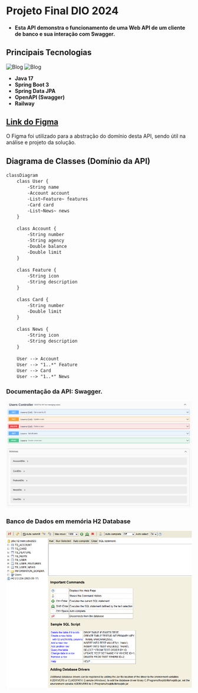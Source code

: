 # Projeto Final DIO 2024

- #### Esta API demonstra o funcionamento de uma Web API de um cliente de banco e sua interação com Swagger.

## Principais Tecnologias
![Blog](https://img.shields.io/badge/Java-ED8B00?style=for-the-badge&logo=openjdk&logoColor=white) ![Blog](https://img.shields.io/badge/Spring-6DB33F?style=for-the-badge&logo=spring&logoColor=white
)
- **Java 17**
- **Spring Boot 3**
- **Spring Data JPA**
- **OpenAPI (Swagger)**
- **Railway**

## [Link do Figma](https://www.figma.com/file/0ZsjwjsYlYd3timxqMWlbj/SANTANDER---Projeto-Web%2FMobile?type=design&node-id=1421%3A432&mode=design&t=6dPQuerScEQH0zAn-1)

O Figma foi utilizado para a abstração do domínio desta API, sendo útil na análise e projeto da solução.

## Diagrama de Classes (Domínio da API)

```mermaid
classDiagram
    class User {
        -String name
        -Account account
        -List~Feature~ features
        -Card card
        -List~News~ news
    }

    class Account {
        -String number
        -String agency
        -Double balance
        -Double limit
    }

    class Feature {
        -String icon
        -String description
    }

    class Card {
        -String number
        -Double limit
    }

    class News {
        -String icon
        -String description
    }

    User --> Account
    User --> "1..*" Feature
    User --> Card
    User --> "1..*" News
```
### Documentação da API: Swagger.

![img.png](img.png)

### Banco de Dados em memória H2 Database

![img_1.png](img_1.png)
